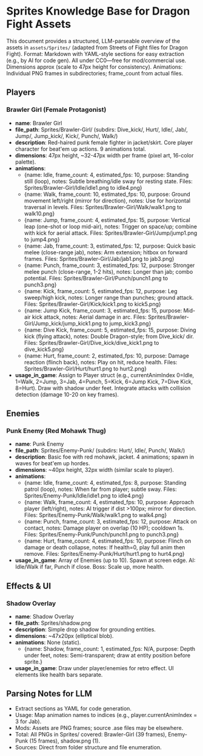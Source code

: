 # Sprites Knowledge Base for Dragon Fight Assets

This document provides a structured, LLM-parseable overview of the assets in `assets/Sprites/` (adapted from Streets of Fight files for Dragon Fight). Format: Markdown with YAML-style sections for easy extraction (e.g., by AI for code gen). All under CC0—free for mod/commercial use. Dimensions approx (scale to 47px height for consistency). Animations: Individual PNG frames in subdirectories; frame_count from actual files.

## Players
### Brawler Girl (Female Protagonist)
- **name**: Brawler Girl
- **file_path**: Sprites/Brawler-Girl/ (subdirs: Dive_kick/, Hurt/, Idle/, Jab/, Jump/, Jump_kick/, Kick/, Punch/, Walk/)
- **description**: Red-haired punk female fighter in jacket/skirt. Core player character for beat'em up actions. 9 animations total.
- **dimensions**: 47px height, ~32-47px width per frame (pixel art, 16-color palette).
- **animations**:
  - {name: Idle, frame_count: 4, estimated_fps: 10, purpose: Standing still (loop), notes: Subtle breathing/idle sway for resting state. Files: Sprites/Brawler-Girl/Idle/idle1.png to idle4.png}
  - {name: Walk, frame_count: 10, estimated_fps: 10, purpose: Ground movement left/right (mirror for direction), notes: Use for horizontal traversal in levels. Files: Sprites/Brawler-Girl/Walk/walk1.png to walk10.png}
  - {name: Jump, frame_count: 4, estimated_fps: 15, purpose: Vertical leap (one-shot or loop mid-air), notes: Trigger on space/up; combine with kick for aerial attack. Files: Sprites/Brawler-Girl/Jump/jump1.png to jump4.png}
  - {name: Jab, frame_count: 3, estimated_fps: 12, purpose: Quick basic melee (close-range jab), notes: Arm extension; hitbox on forward frames. Files: Sprites/Brawler-Girl/Jab/jab1.png to jab3.png}
  - {name: Punch, frame_count: 3, estimated_fps: 12, purpose: Stronger melee punch (close-range, 1-2 hits), notes: Longer than jab; combo potential. Files: Sprites/Brawler-Girl/Punch/punch1.png to punch3.png}
  - {name: Kick, frame_count: 5, estimated_fps: 12, purpose: Leg sweep/high kick, notes: Longer range than punches; ground attack. Files: Sprites/Brawler-Girl/Kick/kick1.png to kick5.png}
  - {name: Jump Kick, frame_count: 3, estimated_fps: 15, purpose: Mid-air kick attack, notes: Aerial damage in arc. Files: Sprites/Brawler-Girl/Jump_kick/jump_kick1.png to jump_kick3.png}
  - {name: Dive Kick, frame_count: 5, estimated_fps: 15, purpose: Diving kick (flying attack), notes: Double Dragon-style; from Dive_kick/ dir. Files: Sprites/Brawler-Girl/Dive_kick/dive_kick1.png to dive_kick5.png}
  - {name: Hurt, frame_count: 2, estimated_fps: 10, purpose: Damage reaction (flinch back), notes: Play on hit, reduce health. Files: Sprites/Brawler-Girl/Hurt/hurt1.png to hurt2.png}
- **usage_in_game**: Assign to Player struct (e.g., currentAnimIndex 0=Idle, 1=Walk, 2=Jump, 3=Jab, 4=Punch, 5=Kick, 6=Jump Kick, 7=Dive Kick, 8=Hurt). Draw with shadow under feet. Integrate attacks with collision detection (damage 10-20 on key frames).

## Enemies
### Punk Enemy (Red Mohawk Thug)
- **name**: Punk Enemy
- **file_path**: Sprites/Enemy-Punk/ (subdirs: Hurt/, Idle/, Punch/, Walk/)
- **description**: Basic foe with red mohawk, jacket. 4 animations; spawn in waves for beat'em up hordes.
- **dimensions**: ~40px height, 32px width (similar scale to player).
- **animations**:
  - {name: Idle, frame_count: 4, estimated_fps: 8, purpose: Standing patrol (loop), notes: When far from player; subtle sway. Files: Sprites/Enemy-Punk/Idle/idle1.png to idle4.png}
  - {name: Walk, frame_count: 4, estimated_fps: 10, purpose: Approach player (left/right), notes: AI trigger if dist >100px; mirror for direction. Files: Sprites/Enemy-Punk/Walk/walk1.png to walk4.png}
  - {name: Punch, frame_count: 3, estimated_fps: 12, purpose: Attack on contact, notes: Damage player on overlap (10 HP); cooldown 1s. Files: Sprites/Enemy-Punk/Punch/punch1.png to punch3.png}
  - {name: Hurt, frame_count: 4, estimated_fps: 10, purpose: Flinch on damage or death collapse, notes: If health=0, play full anim then remove. Files: Sprites/Enemy-Punk/Hurt/hurt1.png to hurt4.png}
- **usage_in_game**: Array of Enemies (up to 10). Spawn at screen edge. AI: Idle/Walk if far, Punch if close. Boss: Scale up, more health.

## Effects & UI
### Shadow Overlay
- **name**: Shadow Overlay
- **file_path**: Sprites/shadow.png
- **description**: Simple drop shadow for grounding entities.
- **dimensions**: ~47x20px (elliptical blob).
- **animations**: None (static).
  - {name: Shadow, frame_count: 1, estimated_fps: N/A, purpose: Depth under feet, notes: Semi-transparent; draw at entity position before sprite.}
- **usage_in_game**: Draw under player/enemies for retro effect. UI elements like health bars separate.

## Parsing Notes for LLM
- Extract sections as YAML for code generation.
- Usage: Map animation names to indices (e.g., player.currentAnimIndex = 3 for Jab).
- Mods: Assets are PNG frames; source .ase files may be elsewhere.
- Total: All PNGs in Sprites/ covered: Brawler-Girl (39 frames), Enemy-Punk (15 frames), shadow.png (1).
- Sources: Direct from folder structure and file enumeration.
